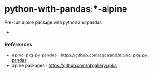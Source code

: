 # python-with-pandas:*-alpine

Pre-buit alpine package with python and pandas

- [Installing pandas in alpine is slow]:(https://stackoverflow.com/questions/49037742/why-does-it-take-ages-to-install-pandas-on-alpine-linux?rq=1)

### References

- alpine-pkg-py-pandas - https://github.com/sgerrand/alpine-pkg-py-pandas
- alpine packages - https://github.com/nbgallery/apks